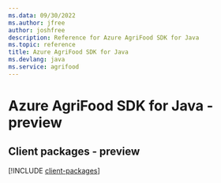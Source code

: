 ```yaml
---
ms.data: 09/30/2022
ms.author: jfree
author: joshfree
description: Reference for Azure AgriFood SDK for Java
ms.topic: reference
title: Azure AgriFood SDK for Java
ms.devlang: java
ms.service: agrifood
---
```

# Azure AgriFood SDK for Java - preview

## Client packages - preview
[!INCLUDE [client-packages](agrifood-client-index.md)]